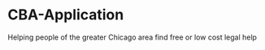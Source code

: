 CBA-Application
===============

Helping people of the greater Chicago area find free or low cost legal help
